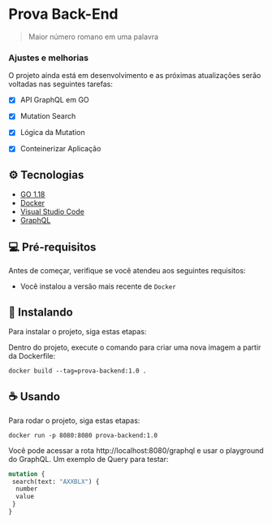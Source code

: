 ﻿# Prova Back-End

> Maior número romano em uma palavra

### Ajustes e melhorias

O projeto ainda está em desenvolvimento e as próximas atualizações serão voltadas nas seguintes tarefas:

- [x] API GraphQL em GO
- [x] Mutation Search
- [x] Lógica da Mutation
- [x] Conteinerizar Aplicação 



## ⚙️ Tecnologias

* [GO 1.18](https://go.dev/)
* [Docker](https://www.docker.com/)
* [Visual Studio Code](https://code.visualstudio.com/)
* [GraphQL](https://graphql.org/)

## 💻 Pré-requisitos

Antes de começar, verifique se você atendeu aos seguintes requisitos:
* Você instalou a versão mais recente de `Docker`


## 🚀 Instalando

Para instalar o projeto, siga estas etapas:

Dentro do projeto, execute o comando para criar uma nova imagem a partir da Dockerfile:
```
docker build --tag=prova-backend:1.0 .
```


## ☕ Usando

Para rodar o projeto, siga estas etapas:

```
docker run -p 8080:8080 prova-backend:1.0

```
Você pode acessar a rota http://localhost:8080/graphql e usar o playground do GraphQL.
Um exemplo de Query para testar:

```graphql
mutation {
 search(text: "AXXBLX") {
  number
  value
 }
}
```
